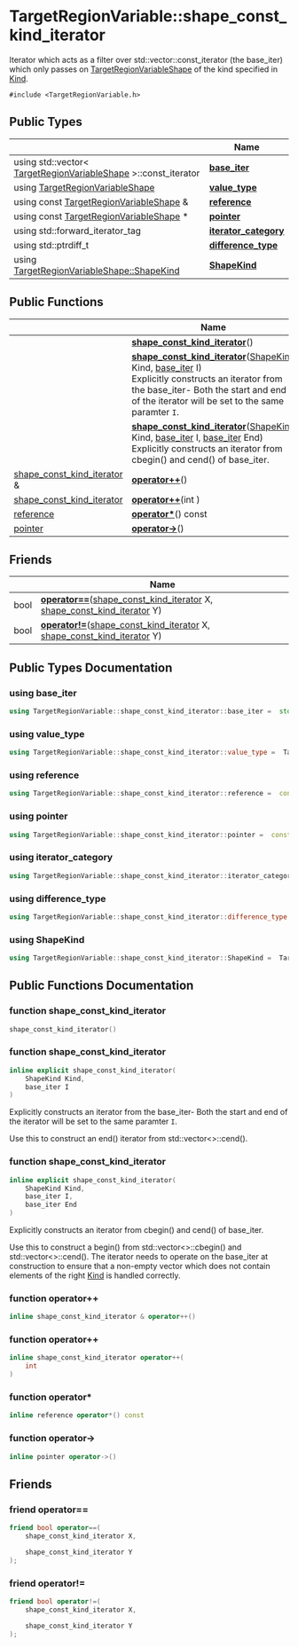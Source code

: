 # TargetRegionVariable::shape_const_kind_iterator



Iterator which acts as a filter over std::vector<TargetRegionVariableShape>::const_iterator (the base_iter) which only passes on [TargetRegionVariableShape](../Classes/classTargetRegionVariableShape.md) of the kind specified in [Kind](). 


`#include <TargetRegionVariable.h>`

## Public Types

|                | Name           |
| -------------- | -------------- |
| using std::vector< [TargetRegionVariableShape](../Classes/classTargetRegionVariableShape.md) >::const_iterator | **[base_iter](../Classes/classTargetRegionVariable_1_1shape__const__kind__iterator.md#using-base_iter)**  |
| using [TargetRegionVariableShape](../Classes/classTargetRegionVariableShape.md) | **[value_type](../Classes/classTargetRegionVariable_1_1shape__const__kind__iterator.md#using-value_type)**  |
| using const [TargetRegionVariableShape](../Classes/classTargetRegionVariableShape.md) & | **[reference](../Classes/classTargetRegionVariable_1_1shape__const__kind__iterator.md#using-reference)**  |
| using const [TargetRegionVariableShape](../Classes/classTargetRegionVariableShape.md) * | **[pointer](../Classes/classTargetRegionVariable_1_1shape__const__kind__iterator.md#using-pointer)**  |
| using std::forward_iterator_tag | **[iterator_category](../Classes/classTargetRegionVariable_1_1shape__const__kind__iterator.md#using-iterator_category)**  |
| using std::ptrdiff_t | **[difference_type](../Classes/classTargetRegionVariable_1_1shape__const__kind__iterator.md#using-difference_type)**  |
| using [TargetRegionVariableShape::ShapeKind](../Classes/classTargetRegionVariableShape.md#enum-shapekind) | **[ShapeKind](../Classes/classTargetRegionVariable_1_1shape__const__kind__iterator.md#using-shapekind)**  |

## Public Functions

|                | Name           |
| -------------- | -------------- |
| | **[shape_const_kind_iterator](../Classes/classTargetRegionVariable_1_1shape__const__kind__iterator.md#function-shape_const_kind_iterator)**() |
| | **[shape_const_kind_iterator](../Classes/classTargetRegionVariable_1_1shape__const__kind__iterator.md#function-shape_const_kind_iterator)**([ShapeKind](../Classes/classTargetRegionVariableShape.md#enum-shapekind) Kind, [base_iter](../Classes/classTargetRegionVariable_1_1shape__const__kind__iterator.md#using-base_iter) I)<br>Explicitly constructs an iterator from the base_iter- Both the start and end of the iterator will be set to the same paramter `I`.  |
| | **[shape_const_kind_iterator](../Classes/classTargetRegionVariable_1_1shape__const__kind__iterator.md#function-shape_const_kind_iterator)**([ShapeKind](../Classes/classTargetRegionVariableShape.md#enum-shapekind) Kind, [base_iter](../Classes/classTargetRegionVariable_1_1shape__const__kind__iterator.md#using-base_iter) I, [base_iter](../Classes/classTargetRegionVariable_1_1shape__const__kind__iterator.md#using-base_iter) End)<br>Explicitly constructs an iterator from cbegin() and cend() of base_iter.  |
| [shape_const_kind_iterator](../Classes/classTargetRegionVariable_1_1shape__const__kind__iterator.md) & | **[operator++](../Classes/classTargetRegionVariable_1_1shape__const__kind__iterator.md#function-operator++)**() |
| [shape_const_kind_iterator](../Classes/classTargetRegionVariable_1_1shape__const__kind__iterator.md) | **[operator++](../Classes/classTargetRegionVariable_1_1shape__const__kind__iterator.md#function-operator++)**(int ) |
| [reference](../Classes/classTargetRegionVariable_1_1shape__const__kind__iterator.md#using-reference) | **[operator*](../Classes/classTargetRegionVariable_1_1shape__const__kind__iterator.md#function-operator*)**() const |
| [pointer](../Classes/classTargetRegionVariable_1_1shape__const__kind__iterator.md#using-pointer) | **[operator->](../Classes/classTargetRegionVariable_1_1shape__const__kind__iterator.md#function-operator->)**() |

## Friends

|                | Name           |
| -------------- | -------------- |
| bool | **[operator==](../Classes/classTargetRegionVariable_1_1shape__const__kind__iterator.md#friend-operator==)**([shape_const_kind_iterator](../Classes/classTargetRegionVariable_1_1shape__const__kind__iterator.md) X, [shape_const_kind_iterator](../Classes/classTargetRegionVariable_1_1shape__const__kind__iterator.md) Y)  |
| bool | **[operator!=](../Classes/classTargetRegionVariable_1_1shape__const__kind__iterator.md#friend-operator!=)**([shape_const_kind_iterator](../Classes/classTargetRegionVariable_1_1shape__const__kind__iterator.md) X, [shape_const_kind_iterator](../Classes/classTargetRegionVariable_1_1shape__const__kind__iterator.md) Y)  |

## Public Types Documentation

### using base_iter

```cpp
using TargetRegionVariable::shape_const_kind_iterator::base_iter =  std::vector<TargetRegionVariableShape>::const_iterator;
```


### using value_type

```cpp
using TargetRegionVariable::shape_const_kind_iterator::value_type =  TargetRegionVariableShape;
```


### using reference

```cpp
using TargetRegionVariable::shape_const_kind_iterator::reference =  const TargetRegionVariableShape &;
```


### using pointer

```cpp
using TargetRegionVariable::shape_const_kind_iterator::pointer =  const TargetRegionVariableShape *;
```


### using iterator_category

```cpp
using TargetRegionVariable::shape_const_kind_iterator::iterator_category =  std::forward_iterator_tag;
```


### using difference_type

```cpp
using TargetRegionVariable::shape_const_kind_iterator::difference_type =  std::ptrdiff_t;
```


### using ShapeKind

```cpp
using TargetRegionVariable::shape_const_kind_iterator::ShapeKind =  TargetRegionVariableShape::ShapeKind;
```


## Public Functions Documentation

### function shape_const_kind_iterator

```cpp
shape_const_kind_iterator()
```


### function shape_const_kind_iterator

```cpp
inline explicit shape_const_kind_iterator(
    ShapeKind Kind,
    base_iter I
)
```

Explicitly constructs an iterator from the base_iter- Both the start and end of the iterator will be set to the same paramter `I`. 

Use this to construct an end() iterator from std::vector<>::cend(). 


### function shape_const_kind_iterator

```cpp
inline explicit shape_const_kind_iterator(
    ShapeKind Kind,
    base_iter I,
    base_iter End
)
```

Explicitly constructs an iterator from cbegin() and cend() of base_iter. 

Use this to construct a begin() from std::vector<>::cbegin() and std::vector<>::cend(). The iterator needs to operate on the base_iter at construction to ensure that a non-empty vector which does not contain elements of the right [Kind](../Classes/classTargetRegionVariable_1_1shape__const__kind__iterator.md#variable-kind) is handled correctly. 


### function operator++

```cpp
inline shape_const_kind_iterator & operator++()
```


### function operator++

```cpp
inline shape_const_kind_iterator operator++(
    int 
)
```


### function operator*

```cpp
inline reference operator*() const
```


### function operator->

```cpp
inline pointer operator->()
```


## Friends

### friend operator==

```cpp
friend bool operator==(
    shape_const_kind_iterator X,

    shape_const_kind_iterator Y
);
```


### friend operator!=

```cpp
friend bool operator!=(
    shape_const_kind_iterator X,

    shape_const_kind_iterator Y
);
```


